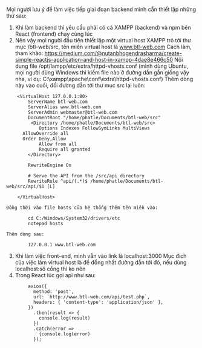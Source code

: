Mọi người lưu ý để làm việc tiếp giai đoạn backend mình cần thiết lập những thứ sau:
1) Khi làm backend thì yêu cầu phải có cả XAMPP (backend) và npm bên React (frontend) chạy cùng lúc
2) Nên vậy mọi người đầu tiên thiết lập một virtual host XAMPP trỏ tới thư mục /btl-web/src, tên miền virtual host là www.btl-web.com
    Cách làm, tham khảo: https://medium.com/@nutanbhogendrasharma/create-simple-reactjs-application-and-host-in-xampp-4dae8e466c50
    Nội dung file /opt/lampp/etc/extra/httpd-vhosts.conf (mình dùng Ubuntu, mọi người dùng Windows thì kiếm file nào ở đường dẫn gần giống vậy nha, ví dụ: C:\xampp\apache\conf\extra\httpd-vhosts.conf)
    Thêm dòng này vào cuối, đổi đường dẫn tới thư mục src lại luôn:
```    
    <VirtualHost 127.0.0.1:80>
        ServerName btl-web.com
        ServerAlias www.btl-web.com
        ServerAdmin webmaster@btl-web.com
        DocumentRoot "/home/phatle/Documents/btl-web/src"
         <Directory /home/phatle/Documents/btl-web/src>
            Options Indexes FollowSymLinks MultiViews
      AllowOverride all
      Order Deny,Allow
            Allow from all
            Require all granted
        </Directory>

        RewriteEngine On

        # Serve the API from the /src/api directory
        RewriteRule ^api/(.*)$ /home/phatle/Documents/btl-web/src/api/$1 [L]

    </VirtualHost>
```   
    Đồng thời vào file hosts của hệ thống thêm tên miền vào:
```    
        cd C:/Windows/System32/drivers/etc
        notepad hosts
```        
    Thêm dòng sau:
```    
        127.0.0.1 www.btl-web.com
```        
3) Khi làm việc front-end, mình vẫn vào link là localhost:3000
      Mục đích của việc làm virtual host là để đồng nhất đường dẫn tới đó, nếu dùng localhost:số cổng thì ko nên
4) Trong React lúc gọi api như sau:
```
        axios({
          method: 'post',
          url: `http://www.btl-web.com/api/test.php`,
          headers: { 'content-type': 'application/json' },
        })
          .then(result => {
            console.log(result)
          })
          .catch(error => 
            {console.log(error)
          });       
```
